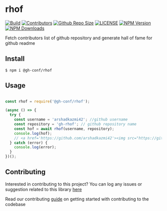 # rhof

<!-- Add Badges here -->
[![Build](https://img.shields.io/travis/com/gh-conf/rhof.svg)](https://travis-ci.com/gh-conf/rhof)
[![Contributors](https://img.shields.io/github/contributors/gh-conf/rhof.svg)](https://github.com/gh-conf/rhof/graphs/contributors)
[![Github Repo Size](https://img.shields.io/github/repo-size/gh-conf/rhof.svg)](https://github.com/gh-conf/rhof)
[![LICENSE](https://img.shields.io/npm/l/@gh-conf/rhof.svg)](https://github.com/gh-conf/rhof/LICENSE)
[![NPM Version](https://img.shields.io/npm/v/@gh-conf/rhof.svg)](https://www.npmjs.com/package/@gh-conf/rhof)
[![NPM Downloads](https://img.shields.io/npm/dt/@gh-conf/rhof.svg)](https://www.npmjs.com/package/@gh-conf/rhof)


Fetch contributors list of github repository and generate hall of fame for github readme

## Install

```
$ npm i @gh-conf/rhof
```

## Usage

```javascript

const rhof = require('@gh-conf/rhof');

(async () => {
  try {
    const username = 'arshadkazmi42'; //github username
    const repository = 'gh-rhof'; // github repository name
    const hof = await rhof(username, repository);
    console.log(hof);
    // <a href='https://github.com/arshadkazmi42'><img src="https://github.com/arshadkazmi42.png" width="30" /></a>
  } catch (error) {
    console.log(error);
  }
})();


```


## Contributing

Interested in contributing to this project?
You can log any issues or suggestion related to this library [here](https://github.com/gh-conf/rhof/issues/new)

Read our contributing [guide](CONTRIBUTING.md) on getting started with contributing to the codebase

